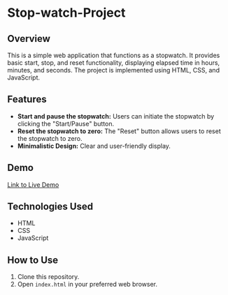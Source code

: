 # Stop-watch-Project


## Overview

This is a simple web application that functions as a stopwatch. It provides basic start, stop, and reset functionality, displaying elapsed time in hours, minutes, and seconds. The project is implemented using HTML, CSS, and JavaScript.

## Features

- **Start and pause the stopwatch:** Users can initiate the stopwatch by clicking the "Start/Pause" button.
- **Reset the stopwatch to zero:** The "Reset" button allows users to reset the stopwatch to zero.
- **Minimalistic Design:** Clear and user-friendly display.

## Demo

[Link to Live Demo](https://your-quote-generator-demo-url.com)

## Technologies Used

- HTML
- CSS
- JavaScript

## How to Use

1. Clone this repository.
2. Open `index.html` in your preferred web browser.
